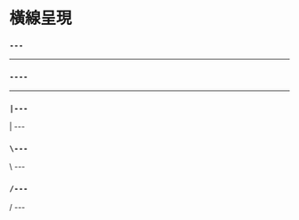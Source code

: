 # 橫線呈現
### ```---```
---
### ```----```
----
### ```|---```
| ---
### ```\---```
\ ---
### ```/---```
/ ---


